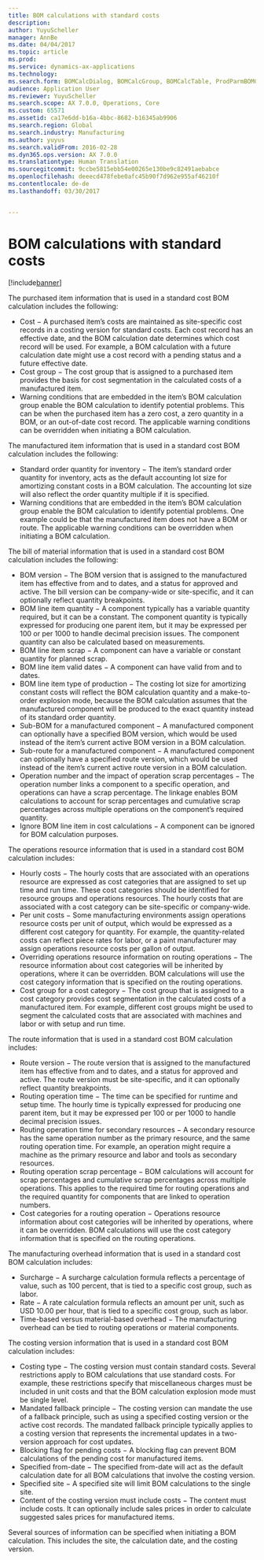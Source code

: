 ```yaml
---
title: BOM calculations with standard costs
description: 
author: YuyuScheller
manager: AnnBe
ms.date: 04/04/2017
ms.topic: article
ms.prod: 
ms.service: dynamics-ax-applications
ms.technology: 
ms.search.form: BOMCalcDialog, BOMCalcGroup, BOMCalcTable, ProdParmBOMCalc
audience: Application User
ms.reviewer: YuyuScheller
ms.search.scope: AX 7.0.0, Operations, Core
ms.custom: 65571
ms.assetid: ca17e6dd-b16a-4bbc-8682-b16345ab9906
ms.search.region: Global
ms.search.industry: Manufacturing
ms.author: yuyus
ms.search.validFrom: 2016-02-28
ms.dyn365.ops.version: AX 7.0.0
ms.translationtype: Human Translation
ms.sourcegitcommit: 9ccbe5815ebb54e00265e130be9c82491aebabce
ms.openlocfilehash: deeecd478febe0afc45b90f7d962e955af46210f
ms.contentlocale: de-de
ms.lasthandoff: 03/30/2017


---
```


# <a name="bom-calculations-with-standard-costs"></a>BOM calculations with standard costs

[!include[banner](../includes/banner.md)]




The purchased item information that is used in a standard cost BOM calculation includes the following:
-   Cost − A purchased item’s costs are maintained as site-specific cost records in a costing version for standard costs. Each cost record has an effective date, and the BOM calculation date determines which cost record will be used. For example, a BOM calculation with a future calculation date might use a cost record with a pending status and a future effective date.
-   Cost group − The cost group that is assigned to a purchased item provides the basis for cost segmentation in the calculated costs of a manufactured item.
-   Warning conditions that are embedded in the item’s BOM calculation group enable the BOM calculation to identify potential problems. This can be when the purchased item has a zero cost, a zero quantity in a BOM, or an out-of-date cost record. The applicable warning conditions can be overridden when initiating a BOM calculation.

The manufactured item information that is used in a standard cost BOM calculation includes the following:
-   Standard order quantity for inventory − The item’s standard order quantity for inventory, acts as the default accounting lot size for amortizing constant costs in a BOM calculation. The accounting lot size will also reflect the order quantity multiple if it is specified.
-   Warning conditions that are embedded in the item’s BOM calculation group enable the BOM calculation to identify potential problems. One example could be that the manufactured item does not have a BOM or route. The applicable warning conditions can be overridden when initiating a BOM calculation.

The bill of material information that is used in a standard cost BOM calculation includes the following:
-   BOM version − The BOM version that is assigned to the manufactured item has effective from and to dates, and a status for approved and active. The bill version can be company-wide or site-specific, and it can optionally reflect quantity breakpoints.
-   BOM line item quantity − A component typically has a variable quantity required, but it can be a constant. The component quantity is typically expressed for producing one parent item, but it may be expressed per 100 or per 1000 to handle decimal precision issues. The component quantity can also be calculated based on measurements.
-   BOM line item scrap − A component can have a variable or constant quantity for planned scrap.
-   BOM line item valid dates − A component can have valid from and to dates.
-   BOM line item type of production − The costing lot size for amortizing constant costs will reflect the BOM calculation quantity and a make-to-order explosion mode, because the BOM calculation assumes that the manufactured component will be produced to the exact quantity instead of its standard order quantity.
-   Sub-BOM for a manufactured component − A manufactured component can optionally have a specified BOM version, which would be used instead of the item’s current active BOM version in a BOM calculation.
-   Sub-route for a manufactured component − A manufactured component can optionally have a specified route version, which would be used instead of the item’s current active route version in a BOM calculation.
-   Operation number and the impact of operation scrap percentages − The operation number links a component to a specific operation, and operations can have a scrap percentage. The linkage enables BOM calculations to account for scrap percentages and cumulative scrap percentages across multiple operations on the component’s required quantity.
-   Ignore BOM line item in cost calculations − A component can be ignored for BOM calculation purposes.

The operations resource information that is used in a standard cost BOM calculation includes:
-   Hourly costs − The hourly costs that are associated with an operations resource are expressed as cost categories that are assigned to set up time and run time. These cost categories should be identified for resource groups and operations resources. The hourly costs that are associated with a cost category can be site-specific or company-wide.
-   Per unit costs − Some manufacturing environments assign operations resource costs per unit of output, which would be expressed as a different cost category for quantity. For example, the quantity-related costs can reflect piece rates for labor, or a paint manufacturer may assign operations resource costs per gallon of output.
-   Overriding operations resource information on routing operations − The resource information about cost categories will be inherited by operations, where it can be overridden. BOM calculations will use the cost category information that is specified on the routing operations.
-   Cost group for a cost category − The cost group that is assigned to a cost category provides cost segmentation in the calculated costs of a manufactured item. For example, different cost groups might be used to segment the calculated costs that are associated with machines and labor or with setup and run time.

The route information that is used in a standard cost BOM calculation includes:
-   Route version − The route version that is assigned to the manufactured item has effective from and to dates, and a status for approved and active. The route version must be site-specific, and it can optionally reflect quantity breakpoints.
-   Routing operation time − The time can be specified for runtime and setup time. The hourly time is typically expressed for producing one parent item, but it may be expressed per 100 or per 1000 to handle decimal precision issues.
-   Routing operation time for secondary resources − A secondary resource has the same operation number as the primary resource, and the same routing operation time. For example, an operation might require a machine as the primary resource and labor and tools as secondary resources.
-   Routing operation scrap percentage − BOM calculations will account for scrap percentages and cumulative scrap percentages across multiple operations. This applies to the required time for routing operations and the required quantity for components that are linked to operation numbers.
-   Cost categories for a routing operation − Operations resource information about cost categories will be inherited by operations, where it can be overridden. BOM calculations will use the cost category information that is specified on the routing operations.

The manufacturing overhead information that is used in a standard cost BOM calculation includes:
-   Surcharge − A surcharge calculation formula reflects a percentage of value, such as 100 percent, that is tied to a specific cost group, such as labor.
-   Rate − A rate calculation formula reflects an amount per unit, such as USD 10.00 per hour, that is tied to a specific cost group, such as labor.
-   Time-based versus material-based overhead − The manufacturing overhead can be tied to routing operations or material components.

The costing version information that is used in a standard cost BOM calculation includes:
-   Costing type − The costing version must contain standard costs. Several restrictions apply to BOM calculations that use standard costs. For example, these restrictions specify that miscellaneous charges must be included in unit costs and that the BOM calculation explosion mode must be single level.
-   Mandated fallback principle − The costing version can mandate the use of a fallback principle, such as using a specified costing version or the active cost records. The mandated fallback principle typically applies to a costing version that represents the incremental updates in a two-version approach for cost updates.
-   Blocking flag for pending costs − A blocking flag can prevent BOM calculations of the pending cost for manufactured items.
-   Specified from-date − The specified from-date will act as the default calculation date for all BOM calculations that involve the costing version.
-   Specified site − A specified site will limit BOM calculations to the single site.
-   Content of the costing version must include costs − The content must include costs. It can optionally include sales prices in order to calculate suggested sales prices for manufactured items.

Several sources of information can be specified when initiating a BOM calculation. This includes the site, the calculation date, and the costing version.






